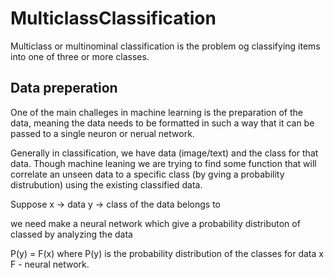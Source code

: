 # MulticlassClassification

Multiclass or multinominal classification is the problem og classifying items into one of three or more classes.

## Data preperation

One of the main challeges in machine learning is the preparation of the data, meaning the data needs to be formatted in such a way that it can be passed to a single neuron or nerual network. 

Generally in classification, we have data (image/text) and the class for that data. Though machine leaning we are trying to find some function that will correlate an unseen data to a specific class (by gving a probability distrubution) using the existing classified data.

Suppose
x -> data
y -> class of the data belongs to

we need make a neural network which give a probability distributon of classed by analyzing the data

P(y) = F(x) 
where P(y) is the probability distribution of the classes for data x
F - neural network.




